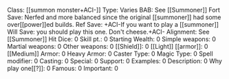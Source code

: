 Class: [[summon monster+ACI-]]
Type: Varies
BAB: See [[Summoner]]
Fort Save: Nerfed and more balanced since the original [[summoner]] had some over[[power]]ed builds. 
Ref Save: +ACI-If you want to play a [[summoner]]
Will Save:  you should play this one. Don't cheese.+ACI-
Alignment: See [[Summoner]]
Hit Dice: 0
Skill pt.: 0
Starting Wealth: 0
Simple weapons: 0
Martial weapons: 0
Other weapons: 0
[[Shield]]: 0
[[Light]] [[armor]]: 0
[[Medium]] Armor: 0
Heavy Armor: 0
Caster Type: 0
Magic Type: 0
Spell modifier: 0
Casting: 0
Special: 0
Support: 0
Examples: 0
Description: 0
Why play one[[?]]: 0
Famous: 0
Important: 0
